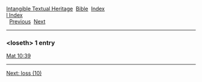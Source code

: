 [Intangible Textual Heritage](../../index)  [Bible](../index) 
[Index](index)   
[l Index](_l_)  
  [Previous](c06918)  [Next](c06920) 

------------------------------------------------------------------------

### &lt;loseth&gt; 1 entry

[Mat 10:39](../kjv/mat010.htm#039)  

------------------------------------------------------------------------

[Next: loss (10)](c06920)
